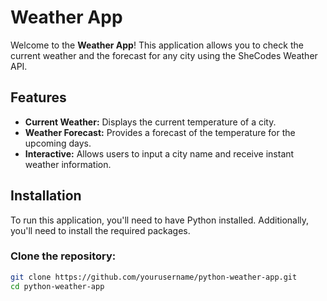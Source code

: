 # Weather App

Welcome to the **Weather App**! This application allows you to check the current weather and the forecast for any city using the SheCodes Weather API.

## Features

- **Current Weather:** Displays the current temperature of a city.
- **Weather Forecast:** Provides a forecast of the temperature for the upcoming days.
- **Interactive:** Allows users to input a city name and receive instant weather information.

## Installation

To run this application, you'll need to have Python installed. Additionally, you'll need to install the required packages.

### Clone the repository:

```bash
git clone https://github.com/yourusername/python-weather-app.git
cd python-weather-app
